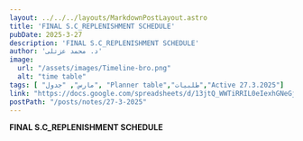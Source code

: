 ```yaml
---
layout: ../../../layouts/MarkdownPostLayout.astro
title: 'FINAL S.C_REPLENISHMENT SCHEDULE'
pubDate: 2025-3-27
description: 'FINAL S.C_REPLENISHMENT SCHEDULE'
author: 'د. محمد عزتلى'
image:
  url: "/assets/images/Timeline-bro.png"
  alt: "time table"
tags: [ "مارس", "جدول", "Planner table","طلبيات","Active 27.3.2025"]
link: "https://docs.google.com/spreadsheets/d/13jtQ_WWTiRRIL0eIexhGNeGjlZoRYVrU/edit?usp=sharing&ouid=106439338913487915657&rtpof=true&sd=true"
postPath: "/posts/notes/27-3-2025"
---
```



**FINAL S.C_REPLENISHMENT SCHEDULE**